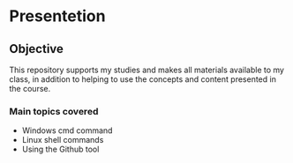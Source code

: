 # Presentetion

## Objective

This repository supports my studies and makes all materials available to my class, in addition to helping to use the concepts and content presented in the course.

### Main topics covered
* Windows cmd command
* Linux shell commands
* Using the Github tool

